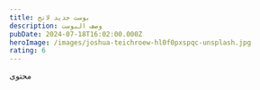 ```yaml
---
title: بوست جديد لانج
description: وصف البوست
pubDate: 2024-07-18T16:02:00.000Z
heroImage: /images/joshua-teichroew-hl0f0pxspqc-unsplash.jpg
rating: 6
---
```

محتوى
